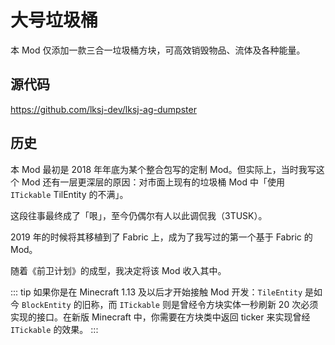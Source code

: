 # 大号垃圾桶

本 Mod 仅添加一款三合一垃圾桶方块，可高效销毁物品、流体及各种能量。

## 源代码

https://github.com/lksj-dev/lksj-ag-dumpster

## 历史

本 Mod 最初是 2018 年年底为某个整合包写的定制 Mod。但实际上，当时我写这个 Mod 还有一层更深层的原因：对市面上现有的垃圾桶 Mod 中「使用 `ITickable` TilEntity 的不满」。

这段往事最终成了「哏」，至今仍偶尔有人以此调侃我（3TUSK）。

2019 年的时候将其移植到了 Fabric 上，成为了我写过的第一个基于 Fabric 的 Mod。

随着《前卫计划》的成型，我决定将该 Mod 收入其中。

::: tip
如果你是在 Minecraft 1.13 及以后才开始接触 Mod 开发：`TileEntity` 是如今 `BlockEntity` 的旧称，而 `ITickable` 则是曾经令方块实体一秒刷新 20 次必须实现的接口。在新版 Minecraft 中，你需要在方块类中返回 ticker 来实现曾经 `ITickable` 的效果。
:::